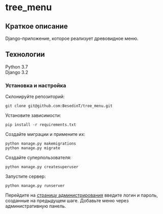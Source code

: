 # tree_menu

## Краткое описание

Django-приложение, которое реализует древовидное меню.

## Технологии  

Python 3.7  
Django 3.2  

### Установка и настройка
Склонируйте репозиторий:
```
git clone git@github.com:BesedinT/tree_menu.git
```
Установите зависимости:
```
pip install -r requirements.txt
```
Создайте миграции и примените их:
```
python manage.py makemigrations
python manage.py migrate
```
Создайте суперпользователя:
```
python manage.py createsuperuser
```
Запустите сервер:
```
python manage.py runserver
```

Перейдите на [страницу администрирования](http://127.0.0.1:8000/admin/) введите логин и пароль, созданные на предыдущем шаге.
Добавьте меню через административную панель.
